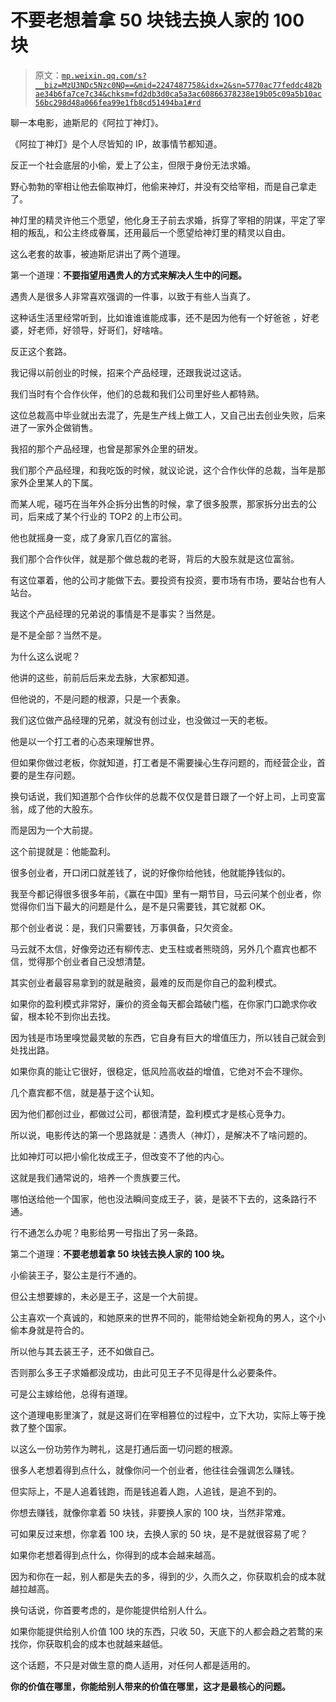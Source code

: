 # 不要老想着拿 50 块钱去换人家的 100 块

> 原文：[`mp.weixin.qq.com/s?__biz=MzU3NDc5Nzc0NQ==&mid=2247487758&idx=2&sn=5770ac77feddc482bae34b6fa7ce7c34&chksm=fd2db3d0ca5a3ac60866378238e19b05c09a5b10ac56bc298d48a066fea99e1fb8cd51494ba1#rd`](http://mp.weixin.qq.com/s?__biz=MzU3NDc5Nzc0NQ==&mid=2247487758&idx=2&sn=5770ac77feddc482bae34b6fa7ce7c34&chksm=fd2db3d0ca5a3ac60866378238e19b05c09a5b10ac56bc298d48a066fea99e1fb8cd51494ba1#rd)

聊一本电影，迪斯尼的《阿拉丁神灯》。

《阿拉丁神灯》是个人尽皆知的 IP，故事情节都知道。

反正一个社会底层的小偷，爱上了公主，但限于身份无法求婚。

野心勃勃的宰相让他去偷取神灯，他偷来神灯，并没有交给宰相，而是自己拿走了。

神灯里的精灵许他三个愿望，他化身王子前去求婚，拆穿了宰相的阴谋，平定了宰相的叛乱，和公主终成眷属，还用最后一个愿望给神灯里的精灵以自由。

这么老套的故事，被迪斯尼讲出了两个道理。

第一个道理：**不要指望用遇贵人的方式来解决人生中的问题。**

遇贵人是很多人非常喜欢强调的一件事，以致于有些人当真了。

这种话生活里经常听到，比如谁谁谁能成事，还不是因为他有一个好爸爸 ，好老婆，好老师，好领导，好哥们，好啥啥。

反正这个套路。

我记得以前创业的时候，招来个产品经理，还跟我说过这话。

我们当时有个合作伙伴，他们的总裁和我们公司里好些人都特熟。

这位总裁高中毕业就出去混了，先是生产线上做工人，又自己出去创业失败，后来进了一家外企做销售。

我招的那个产品经理，也曾是那家外企里的研发。

我们那个产品经理，和我吃饭的时候，就议论说，这个合作伙伴的总裁，当年是那家外企里某人的下属。 

而某人呢，碰巧在当年外企拆分出售的时候，拿了很多股票，那家拆分出去的公司，后来成了某个行业的 TOP2 的上市公司。

他也就摇身一变，成了身家几百亿的富翁。

我们那个合作伙伴，就是那个做总裁的老哥，背后的大股东就是这位富翁。

有这位罩着，他的公司才能做下去。要投资有投资，要市场有市场，要站台也有人站台。

我这个产品经理的兄弟说的事情是不是事实？当然是。

是不是全部？当然不是。

为什么这么说呢？

他讲的这些，前前后后来龙去脉，大家都知道。

但他说的，不是问题的根源，只是一个表象。 

我们这位做产品经理的兄弟，就没有创过业，也没做过一天的老板。

他是以一个打工者的心态来理解世界。

但如果你做过老板，你就知道，打工者是不需要操心生存问题的，而经营企业，首要的是生存问题。 

换句话说，我们知道那个合作伙伴的总裁不仅仅是昔日跟了一个好上司，上司变富翁，成了他的大股东。

而是因为一个大前提。

这个前提就是：他能盈利。

很多创业者，开口闭口就差钱了，说的好像你给他钱，他就能挣钱似的。

我至今都记得很多很多年前，《赢在中国》里有一期节目，马云问某个创业者，你觉得你们当下最大的问题是什么，是不是只需要钱，其它就都 OK。

那个创业者说：是，我们只需要钱，万事俱备，只欠资金。

马云就不太信，好像旁边还有柳传志、史玉柱或者熊晓鸽，另外几个嘉宾也都不信，觉得那个创业者自己没想清楚。

其实创业者最容易拿到的就是融资，最难的反而是你自己的盈利模式。

如果你的盈利模式非常好，廉价的资金每天都会踏破门槛，在你家门口跪求你收留，根本轮不到你出去找。

因为钱是市场里嗅觉最灵敏的东西，它自身有巨大的增值压力，所以钱自己就会到处找出路。

如果你真的能让它很好，很稳定，低风险高收益的增值，它绝对不会不理你。

几个嘉宾都不信，就是基于这个认知。

因为他们都创过业，都做过公司，都很清楚，盈利模式才是核心竞争力。

所以说，电影传达的第一个思路就是：遇贵人（神灯），是解决不了啥问题的。

比如神灯可以把小偷化妆成王子，但改变不了他的内心。

这就是我们通常说的，培养一个贵族要三代。

哪怕送给他一个国家，他也没法瞬间变成王子，装，是装不下去的，这条路行不通。

行不通怎么办呢？电影给男一号指出了另一条路。

第二个道理：**不要老想着拿 50 块钱去换人家的 100 块。**

小偷装王子，娶公主是行不通的。

但公主想要嫁的，未必是王子，这是一个大前提。

公主喜欢一个真诚的，和她原来的世界不同的，能带给她全新视角的男人，这个小偷本身就是符合的。

所以他与其去装王子，还不如做自己。

否则那么多王子求婚都没成功，由此可见王子不见得是什么必要条件。

可是公主嫁给他，总得有道理。

这个道理电影里演了，就是这哥们在宰相篡位的过程中，立下大功，实际上等于挽救了整个国家。

以这么一份功劳作为聘礼，这是打通后面一切问题的根源。

很多人老想着得到点什么，就像你问一个创业者，他往往会强调怎么赚钱。

但实际上，不是人追着钱跑，而是钱追着人跑，人追钱，是追不到的。

你想去赚钱，就像你拿着 50 块钱，非要换人家的 100 块，当然非常难。

可如果反过来想，你拿着 100 块，去换人家的 50 块，是不是就很容易了呢？

如果你老想着得到点什么，你得到的成本会越来越高。

因为和你在一起，别人都是失去的多，得到的少，久而久之，你获取机会的成本就越拉越高。

换句话说，你首要考虑的，是你能提供给别人什么。

如果你能提供给别人价值 100 块的东西，只收 50，天底下的人都会趋之若鹜的来找你，你获取机会的成本也就越来越低。

这个话题，不只是对做生意的商人适用，对任何人都是适用的。

**你的价值在哪里，你能给别人带来的价值在哪里，这才是最核心的问题。**